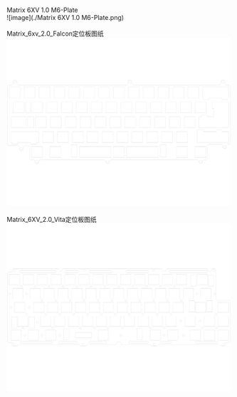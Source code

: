 <br/>Matrix 6XV 1.0 M6-Plate<br/>![image](./Matrix 6XV 1.0 M6-Plate.png)<br/>
<br/>Matrix_6xv_2.0_Falcon定位板图纸<br/>![image](./Matrix_6xv_2.0_Falcon定位板图纸.png)<br/>
<br/>Matrix_6XV_2.0_Vita定位板图纸<br/>![image](./Matrix_6XV_2.0_Vita定位板图纸.png)<br/>
